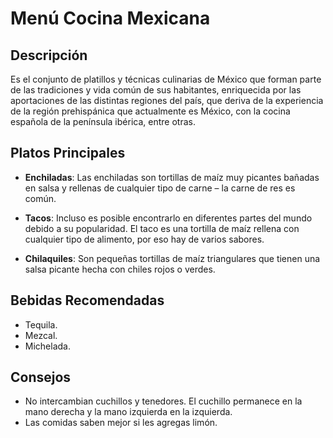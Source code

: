 # Menú Cocina Mexicana

## Descripción
Es el conjunto de platillos y técnicas culinarias de México que forman parte de las tradiciones y vida común de sus habitantes, enriquecida por las aportaciones de las distintas regiones del país, que deriva de la experiencia de la región prehispánica que actualmente es México, con la cocina española de la península ibérica, entre otras.

## Platos Principales
- **Enchiladas**: Las enchiladas son tortillas de maíz muy picantes bañadas en salsa y rellenas de cualquier tipo de carne – la carne de res es común.

- **Tacos**: Incluso es posible encontrarlo en diferentes partes del mundo debido a su popularidad. El taco es una tortilla de maíz rellena con cualquier tipo de alimento, por eso hay de varios sabores.

- **Chilaquiles**: Son pequeñas tortillas de maíz triangulares que tienen una salsa picante hecha con chiles rojos o verdes.

## Bebidas Recomendadas
- Tequila.
- Mezcal.
- Michelada.

## Consejos
- No intercambian cuchillos y tenedores. El cuchillo permanece en la mano derecha y la mano izquierda en la izquierda.
- Las comidas saben mejor si les agregas limón.